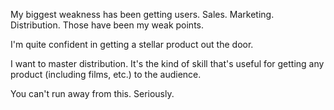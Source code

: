 My biggest weakness has been getting users. Sales. Marketing. Distribution. Those have been my weak points.

I'm quite confident in getting a stellar product out the door.

I want to master distribution. It's the kind of skill that's useful for getting any product (including films, etc.) to the audience.

You can't run away from this. Seriously.

